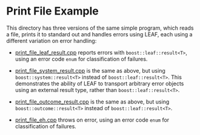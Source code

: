 # Print File Example

This directory has three versions of the same simple program, which reads a
file, prints it to standard out and handles errors using LEAF, each using a
different variation on error handling:

* [print_file_leaf_result.cpp](./print_file_leaf_result.cpp) reports errors with
  `boost::leaf::result<T>`, using an error code `enum` for classification of failures.

* [print_file_system_result.cpp](./print_file_system_result.cpp) is the same as
  above, but using `boost::system::result<T>` instead of `boost::leaf::result<T>`.
  This demonstrates the ability of LEAF to transport arbitrary error objects using an
  external result type, rather than `boost::leaf::result<T>`.

* [print_file_outcome_result.cpp](./print_file_outcome_result.cpp) is the same as
  above, but using `boost::outcome::result<T>` instead of `boost::leaf::result<T>`.

* [print_file_eh.cpp](./print_file_eh.cpp) throws on error, using an error code
  `enum` for classification of failures.
